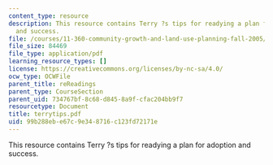 ```yaml
---
content_type: resource
description: This resource contains Terry ?s tips for readying a plan for adoption
  and success.
file: /courses/11-360-community-growth-and-land-use-planning-fall-2005/99b288ebe67c9e348716c123fd72171e_terrytips.pdf
file_size: 84469
file_type: application/pdf
learning_resource_types: []
license: https://creativecommons.org/licenses/by-nc-sa/4.0/
ocw_type: OCWFile
parent_title: reReadings
parent_type: CourseSection
parent_uid: 734767bf-8c68-d845-8a9f-cfac204bb9f7
resourcetype: Document
title: terrytips.pdf
uid: 99b288eb-e67c-9e34-8716-c123fd72171e
---
```

This resource contains Terry ?s tips for readying a plan for adoption and success.